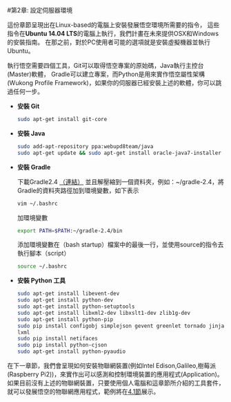 #第2章: 設定伺服器環境

這份章節呈現出在Linux-based的電腦上安裝發展悟空環境所需要的指令，
這些指令在**Ubuntu 14.04 LTS**的電腦上執行，我們計畫在未來提供OSX和Windows的安裝指南。
在那之前，對於PC使用者可能的選項就是安裝虛擬機器並執行Ubuntu。

執行悟空需要四個工具，Git可以取得悟空專案的原始碼，Java執行主控台(Master)軟體，
Gradle可以建立專案，而Python是用來實作悟空屬性架構(Wukong Profile Framework)，如果你的伺服器已經安裝上述的軟體，你可以跳過任何一步。

* **安裝 Git**

  ```bash
  sudo apt-get install git-core
  ```
  
* **安裝 Java**

  ```bash
  sudo add-apt-repository ppa:webupd8team/java
  sudo apt-get update && sudo apt-get install oracle-java7-installer
  ```
  
* **安裝 Gradle**  

  下載Gradle2.4 [（連結）](https://services.gradle.org/distributions/gradle-2.4-all.zip)
  並且解壓縮到一個資料夾，例如：~/gradle-2.4，將Gradle的資料夾路徑加到環境變數，如下表示
  ```bash  
  vim ~/.bashrc  
  ```
  加環境變數

  ```bash
  export PATH=$PATH:~/gradle-2.4/bin
  ``` 
  
  添加環境變數在（bash startup）檔案中的最後一行，並使用source的指令去執行腳本（script）

  ```bash  
  source ~/.bashrc
  ``` 

* **安裝 Python 工具** 

  ```bash  
  sudo apt-get install libevent-dev  
  sudo apt-get install python-dev  
  sudo apt-get install python-setuptools  
  sudo apt-get install libxml2-dev libxslt1-dev zlib1g-dev  
  sudo apt-get install python-pip 
  sudo pip install configobj simplejson gevent greenlet tornado jinja2 pyserial \
  lxml  
  sudo pip install netifaces  
  sudo pip install python-cjson  
  sudo apt-get install python-pyaudio  
  ```

在下一章節，我們會呈現如何安裝物聯網裝置(例如Intel Edison,Galileo,樹莓派(Raspberry Pi2))，來實作出可以感測和控制環境裝置的應用程式(Application)。如果目前沒有上述的物聯網裝置，只要使用個人電腦和這章節所介紹的工具套件，就可以發展悟空的物聯網應用程式，範例將在[4.1節](../04-Examples/Music.md)展示。

